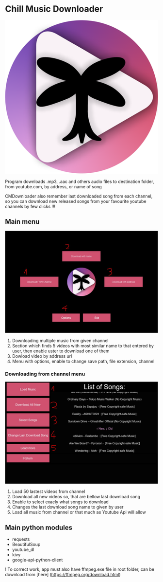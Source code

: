 # Chill Music Downloader 
![Logo](data/graphics/CMDownloader_logo.png "Logo")

Program downloads .mp3, .aac and others audio files to destination folder, from youtube.com, by address, or name of song

CMDownloader also remember last downloaded song from each channel, so you can download new released songs from your favourite youtube channels by few clicks !!!

## Main menu
![Menu](data/graphics/screenshots/Screen1.jpg "Menu")
1. Downloading multiple music from given channel
2. Section which finds 5 videos with most similar name to that entered by user, then enable uster to download one of them
3. Dowload video by address url
4. Menu with options, enable to change save path, file extension, channel

### Downloading from channel menu
![Channel download menu](data/graphics/screenshots/Screen2.jpg "Channel download menu")
1. Load 50 lastest videos from channel
2. Download all new videos so, that are bellow last download song
3. Enable to select exacly what songs to download
4. Changes the last download song name to given by user
5. Load all music from channel or that much as Youtube Api will allow


## Main python modules
* requests
* BeautifulSoup
* youtube_dl
* kivy
* google-api-python-client

! To correct work, app must also have ffmpeg.exe file in root folder, can be download from [here] (https://ffmpeg.org/download.html)